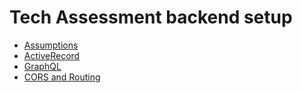# Tech Assessment backend setup

- [Assumptions](./docs/Assumptions.md)
- [ActiveRecord](./docs/ActiveRecord.md)
- [GraphQL](./docs/Graphql.md)
- [CORS and Routing](./docs/CorsAndRouting.md)
